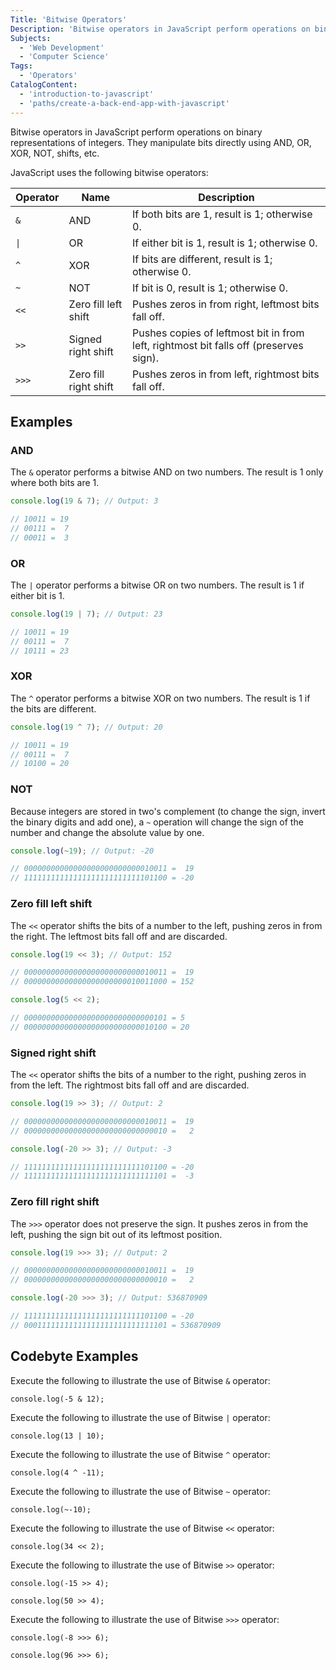 ```yaml
---
Title: 'Bitwise Operators'
Description: 'Bitwise operators in JavaScript perform operations on binary representations of integers. They manipulate bits directly using AND, OR, XOR, NOT, shifts, etc.'
Subjects:
  - 'Web Development'
  - 'Computer Science'
Tags:
  - 'Operators'
CatalogContent:
  - 'introduction-to-javascript'
  - 'paths/create-a-back-end-app-with-javascript'
---
```


Bitwise operators in JavaScript perform operations on binary representations of integers. They manipulate bits directly using AND, OR, XOR, NOT, shifts, etc.

JavaScript uses the following bitwise operators:

| Operator | Name                  | Description                                                                           |
| -------- | --------------------- | ------------------------------------------------------------------------------------- |
| `&`      | AND                   | If both bits are 1, result is 1; otherwise 0.                                         |
| `\|`     | OR                    | If either bit is 1, result is 1; otherwise 0.                                         |
| `^`      | XOR                   | If bits are different, result is 1; otherwise 0.                                      |
| `~`      | NOT                   | If bit is 0, result is 1; otherwise 0.                                                |
| `<<`     | Zero fill left shift  | Pushes zeros in from right, leftmost bits fall off.                                   |
| `>>`     | Signed right shift    | Pushes copies of leftmost bit in from left, rightmost bit falls off (preserves sign). |
| `>>>`    | Zero fill right shift | Pushes zeros in from left, rightmost bits fall off.                                   |

## Examples

### AND

The `&` operator performs a bitwise AND on two numbers. The result is 1 only where both bits are 1.

```javascript
console.log(19 & 7); // Output: 3

// 10011 = 19
// 00111 =  7
// 00011 =  3
```

### OR

The `|` operator performs a bitwise OR on two numbers. The result is 1 if either bit is 1.

```javascript
console.log(19 | 7); // Output: 23

// 10011 = 19
// 00111 =  7
// 10111 = 23
```

### XOR

The `^` operator performs a bitwise XOR on two numbers. The result is 1 if the bits are different.

```javascript
console.log(19 ^ 7); // Output: 20

// 10011 = 19
// 00111 =  7
// 10100 = 20
```

### NOT

Because integers are stored in two's complement (to change the sign, invert the binary digits and add one), a `~` operation will change the sign of the number and change the absolute value by one.

```javascript
console.log(~19); // Output: -20

// 00000000000000000000000000010011 =  19
// 11111111111111111111111111101100 = -20
```

### Zero fill left shift

The `<<` operator shifts the bits of a number to the left, pushing zeros in from the right. The leftmost bits fall off and are discarded.

```javascript
console.log(19 << 3); // Output: 152

// 00000000000000000000000000010011 =  19
// 00000000000000000000000010011000 = 152

console.log(5 << 2);

// 00000000000000000000000000000101 = 5
// 00000000000000000000000000010100 = 20
```

### Signed right shift

The `<<` operator shifts the bits of a number to the right, pushing zeros in from the left. The rightmost bits fall off and are discarded.

```javascript
console.log(19 >> 3); // Output: 2

// 00000000000000000000000000010011 =  19
// 00000000000000000000000000000010 =   2

console.log(-20 >> 3); // Output: -3

// 11111111111111111111111111101100 = -20
// 11111111111111111111111111111101 =  -3
```

### Zero fill right shift

The `>>>` operator does not preserve the sign. It pushes zeros in from the left, pushing the sign bit out of its leftmost position.

```javascript
console.log(19 >>> 3); // Output: 2

// 00000000000000000000000000010011 =  19
// 00000000000000000000000000000010 =   2

console.log(-20 >>> 3); // Output: 536870909

// 11111111111111111111111111101100 = -20
// 00011111111111111111111111111101 = 536870909
```

## Codebyte Examples

Execute the following to illustrate the use of Bitwise `&` operator:

```codebyte/javascript
console.log(-5 & 12);
```

Execute the following to illustrate the use of Bitwise `|` operator:

```codebyte/javascript
console.log(13 | 10);
```

Execute the following to illustrate the use of Bitwise `^` operator:

```codebyte/javascript
console.log(4 ^ -11);
```

Execute the following to illustrate the use of Bitwise `~` operator:

```codebyte/javascript
console.log(~-10);
```

Execute the following to illustrate the use of Bitwise `<<` operator:

```codebyte/javascript
console.log(34 << 2);
```

Execute the following to illustrate the use of Bitwise `>>` operator:

```codebyte/javascript
console.log(-15 >> 4);
```

```codebyte/javascript
console.log(50 >> 4);
```

Execute the following to illustrate the use of Bitwise `>>>` operator:

```codebyte/javascript
console.log(-8 >>> 6);
```

```codebyte/javascript
console.log(96 >>> 6);
```
